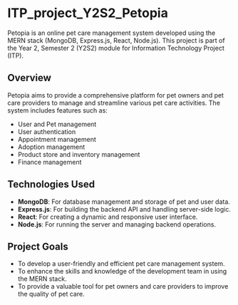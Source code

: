 # ITP_project_Y2S2_Petopia
Petopia is an online pet care management system developed using the MERN stack (MongoDB, Express.js, React, Node.js). This project is part of the Year 2, Semester 2 (Y2S2) module for Information Technology Project (ITP).

## Overview
Petopia aims to provide a comprehensive platform for pet owners and pet care providers to manage and streamline various pet care activities. The system includes features such as:

- User and Pet management
- User authentication
- Appointment management
- Adoption management
- Product store and inventory management
- Finance management

## Technologies Used

- **MongoDB**: For database management and storage of pet and user data.
- **Express.js**: For building the backend API and handling server-side logic.
- **React**: For creating a dynamic and responsive user interface.
- **Node.js**: For running the server and managing backend operations.

## Project Goals

* To develop a user-friendly and efficient pet care management system.
* To enhance the skills and knowledge of the development team in using the MERN stack.
* To provide a valuable tool for pet owners and care providers to improve the quality of pet care.
